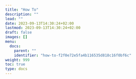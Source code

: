 ```yaml
---
title: "How To"
description: ""
lead: ""
date: 2023-09-13T14:30:24+02:00
lastmod: 2023-09-13T14:30:24+02:00
draft: false
images: []
menu:
  docs:
    parent: ""
    identifier: "how-to-f2f0e72e5fa4b116535d818c16f0bf6c"
weight: 999
toc: true
type: docs
---
```


